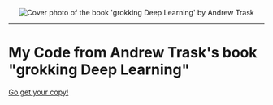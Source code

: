 <p align="center">
  <img src="https://images.manning.com/264/352/resize/book/1/831bea7-12bc-4438-91fa-b3af12e50b00/Trask_GDL_hires.png" alt="Cover photo of the book 'grokking Deep Learning' by Andrew Trask"/>
</p>

-------

# My Code from Andrew Trask's book "grokking Deep Learning"

[Go get your copy!](https://www.manning.com/books/grokking-deep-learning)